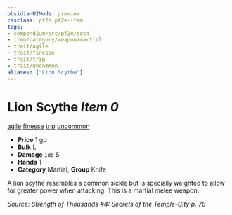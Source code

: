 ```yaml
---
obsidianUIMode: preview
cssclass: pf2e,pf2e-item
tags:
- compendium/src/pf2e/sot4
- item/category/weapon/martial
- trait/agile
- trait/finesse
- trait/trip
- trait/uncommon
aliases: ["Lion Scythe"]
---
```

# Lion Scythe *Item 0*  
[agile](../../../Rules/traits/agile.md)  [finesse](../../../Rules/traits/finesse.md)  [trip](../../../Rules/traits/trip.md)  [uncommon](../../../Rules/traits/uncommon.md)  

- **Price** 1 gp
- **Bulk** L
- **Damage** `1d6` S
- **Hands** 1
- **Category** Martial; **Group** Knife 

A lion scythe resembles a common sickle but is specially weighted to allow for greater power when attacking. This is a martial melee weapon.

*Source: Strength of Thousands #4: Secrets of the Temple-City p. 78*